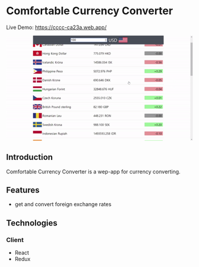 # Comfortable Currency Converter

Live Demo: https://cccc-ca23a.web.app/

![Screenshot](./cccGif.gif)

## Introduction

Comfortable Currency Converter is a wep-app for currency converting.

## Features

- get and convert foreign exchange rates 

## Technologies

### Client

- React
- Redux
